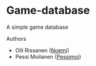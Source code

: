 Game-database
=============

A simple game database

Authors

- Olli Rissanen ([Noemj](www.github.com/Noemj))
- Pessi Moilanen ([Pessimoi](www.gitub.com/Pessi))
